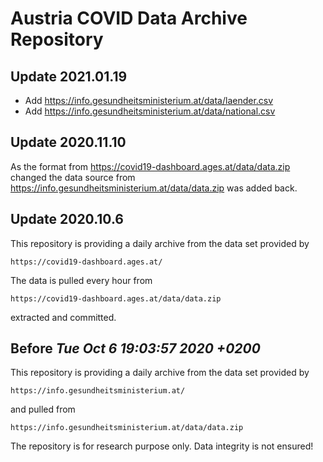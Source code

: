# Austria COVID Data Archive Repository

## Update 2021.01.19

- Add https://info.gesundheitsministerium.at/data/laender.csv
- Add https://info.gesundheitsministerium.at/data/national.csv

## Update 2020.11.10

As the format from https://covid19-dashboard.ages.at/data/data.zip changed
the data source from https://info.gesundheitsministerium.at/data/data.zip was added back.

## Update 2020.10.6 

This repository is providing a daily archive from the data set provided by

    https://covid19-dashboard.ages.at/

The data is pulled every hour from

    https://covid19-dashboard.ages.at/data/data.zip 
    
extracted and committed.

## Before *Tue Oct 6 19:03:57 2020 +0200* 

This repository is providing a daily archive from the data set provided by

    https://info.gesundheitsministerium.at/

and pulled from

    https://info.gesundheitsministerium.at/data/data.zip

The repository is for research purpose only. Data integrity is not ensured!
